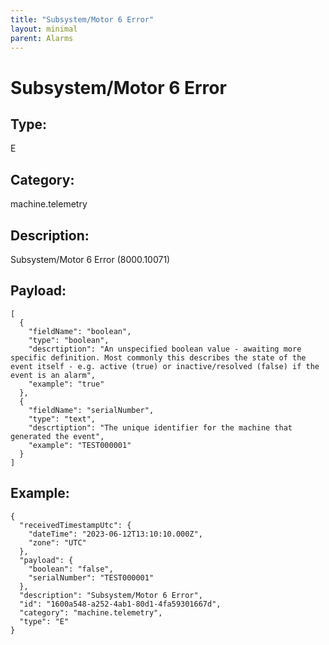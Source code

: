 ```yaml
---
title: "Subsystem/Motor 6 Error"
layout: minimal
parent: Alarms
---
```


# Subsystem/Motor 6 Error

## Type:

E

## Category:

machine.telemetry

## Description: 

Subsystem/Motor 6 Error (8000.10071)

## Payload:

```
[
  {
    "fieldName": "boolean",
    "type": "boolean",
    "descrtiption": "An unspecified boolean value - awaiting more specific definition. Most commonly this describes the state of the event itself - e.g. active (true) or inactive/resolved (false) if the event is an alarm",
    "example": "true"
  },
  {
    "fieldName": "serialNumber",
    "type": "text",
    "descrtiption": "The unique identifier for the machine that generated the event",
    "example": "TEST000001"
  }
]
```

## Example:

```
{
  "receivedTimestampUtc": {
    "dateTime": "2023-06-12T13:10:10.000Z",
    "zone": "UTC"
  },
  "payload": {
    "boolean": "false",
    "serialNumber": "TEST000001"
  },
  "description": "Subsystem/Motor 6 Error",
  "id": "1600a548-a252-4ab1-80d1-4fa59301667d",
  "category": "machine.telemetry",
  "type": "E"
}
```
